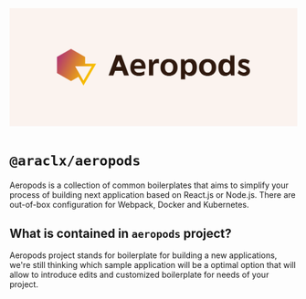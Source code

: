 ![aeropods_cover](./assets/cover.png)

# `@araclx/aeropods`

Aeropods is a collection of common boilerplates that aims to simplify your
process of building next application based on React.js or Node.js. There are
out-of-box configuration for Webpack, Docker and Kubernetes.

## What is contained in `aeropods` project?

Aeropods project stands for boilerplate for building a new applications, we're
still thinking which sample application will be a optimal option that will allow
to introduce edits and customized boilerplate for needs of your project.
